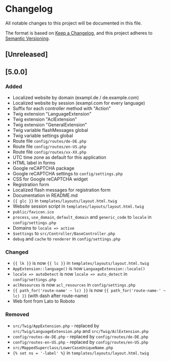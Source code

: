 # Changelog
All notable changes to this project will be documented in this file.

The format is based on [Keep a Changelog](https://keepachangelog.com/en/1.0.0/),
and this project adheres to [Semantic Versioning](https://semver.org/spec/v2.0.0.html).

## [Unreleased]

## [5.0.0]
### Added
- Localized website by domain (exampl.de / de.example.com)
- Localized website by session (exampl.com for every language)
- Suffix for each controller method with "Action"
- Twig extension "LanguageExtension"
- Twig extension "AclExtension"
- Twig extension "GeneralExtension"
- Twig variable flashMessages global
- Twig variable settings global
- Route file `config/routes/de-DE.php`
- Route file `config/routes/en-US.php`
- Route file `config/routes/xx-XX.php`
- UTC time zone as default for this application
- HTML label in forms
- Google reCAPTCHA package
- Google reCAPTCHA settings to `config/settings.php`
- CSS for Google reCAPTCHA widget
- Registration form
- Localized flash messages for registration form
- Documentation in README.md
- `{{ glc }}` in `templates/layouts/layout.html.twig`
- Website session script in `templates/layouts/layout.html.twig`
- `public/favicon.ico`
- `process`, `use_domain`, `default_domain` and `generic_code` to `locale` in `config/settings.php`
- Domains to `locale => active`
- `$settings` to `src/Controller/BaseController.php`
- `debug` and `cache` to `renderer` in `config/settings.php`

### Changed
- `{{ lk }}` is now `{{ lc }}` in `templates/layouts/layout.html.twig`
- `AppExtension::language()` is now `LanguageExtension::locale()`
- `locale => autoDetect` is now `locale => auto_detect` in `config/settings.php`
- `aclResources` is now `acl_resources` in `config/settings.php`
- `{{ path_for('route-name' ~ lc) }}` is now `{{ path_for('route-name-' ~ lc) }}` (with dash after route-name)
- Web font from Lato to Roboto

### Removed
- `src/Twig/AppExtension.php` - replaced by `src/Twig/LanguageExtension.php` and `src/Twig/AclExtension.php`
- `config/routes-de-DE.php` - replaced by `config/routes/de-DE.php`
- `config/routes-en-US.php` - replaced by `config/routes/en-US.php`
- `src/MappedSuperclass/LowerCaseUniqueName.php`
- `{% set ns = '-label' %}` in `templates/layouts/layout.html.twig`
